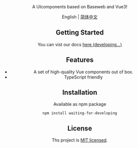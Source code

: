 <div align="center">
   A UIcomponents based on Baseweb and Vue3!
</h1>

English | [简体中文](./README-zh_CN.md)

## Getting Started

You can vist our docs [here (developing...)](https://github.com/vuse-ui/vuse)

## Features

 - A set of high-quality Vue components out of box.
 - TypeScript friendly

## Installation

Available as npm package

```shell
npm install waiting-for-developing
```

## License

Ths project is [MIT licensed](./LICENSE).